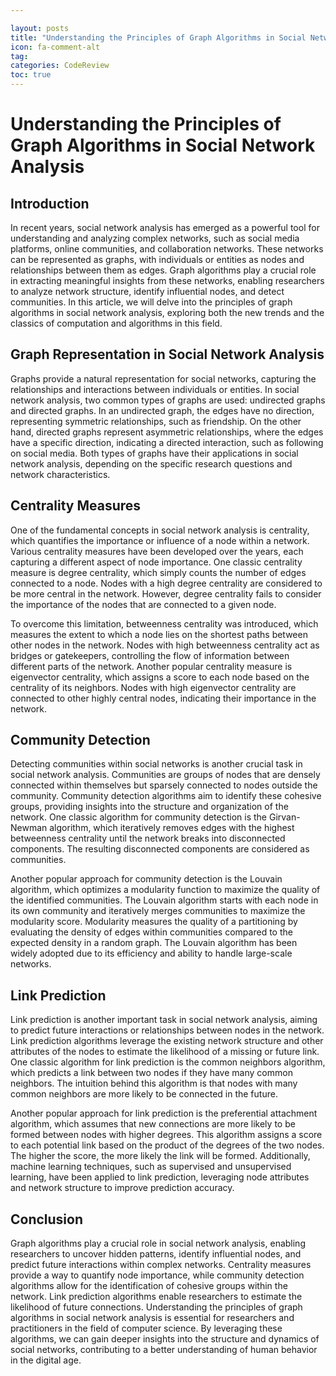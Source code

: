 ```yaml
---

layout: posts
title: "Understanding the Principles of Graph Algorithms in Social Network Analysis"
icon: fa-comment-alt
tag:      
categories: CodeReview
toc: true
---
```




# Understanding the Principles of Graph Algorithms in Social Network Analysis

## Introduction

In recent years, social network analysis has emerged as a powerful tool for understanding and analyzing complex networks, such as social media platforms, online communities, and collaboration networks. These networks can be represented as graphs, with individuals or entities as nodes and relationships between them as edges. Graph algorithms play a crucial role in extracting meaningful insights from these networks, enabling researchers to analyze network structure, identify influential nodes, and detect communities. In this article, we will delve into the principles of graph algorithms in social network analysis, exploring both the new trends and the classics of computation and algorithms in this field.

## Graph Representation in Social Network Analysis

Graphs provide a natural representation for social networks, capturing the relationships and interactions between individuals or entities. In social network analysis, two common types of graphs are used: undirected graphs and directed graphs. In an undirected graph, the edges have no direction, representing symmetric relationships, such as friendship. On the other hand, directed graphs represent asymmetric relationships, where the edges have a specific direction, indicating a directed interaction, such as following on social media. Both types of graphs have their applications in social network analysis, depending on the specific research questions and network characteristics.

## Centrality Measures

One of the fundamental concepts in social network analysis is centrality, which quantifies the importance or influence of a node within a network. Various centrality measures have been developed over the years, each capturing a different aspect of node importance. One classic centrality measure is degree centrality, which simply counts the number of edges connected to a node. Nodes with a high degree centrality are considered to be more central in the network. However, degree centrality fails to consider the importance of the nodes that are connected to a given node.

To overcome this limitation, betweenness centrality was introduced, which measures the extent to which a node lies on the shortest paths between other nodes in the network. Nodes with high betweenness centrality act as bridges or gatekeepers, controlling the flow of information between different parts of the network. Another popular centrality measure is eigenvector centrality, which assigns a score to each node based on the centrality of its neighbors. Nodes with high eigenvector centrality are connected to other highly central nodes, indicating their importance in the network.

## Community Detection

Detecting communities within social networks is another crucial task in social network analysis. Communities are groups of nodes that are densely connected within themselves but sparsely connected to nodes outside the community. Community detection algorithms aim to identify these cohesive groups, providing insights into the structure and organization of the network. One classic algorithm for community detection is the Girvan-Newman algorithm, which iteratively removes edges with the highest betweenness centrality until the network breaks into disconnected components. The resulting disconnected components are considered as communities.

Another popular approach for community detection is the Louvain algorithm, which optimizes a modularity function to maximize the quality of the identified communities. The Louvain algorithm starts with each node in its own community and iteratively merges communities to maximize the modularity score. Modularity measures the quality of a partitioning by evaluating the density of edges within communities compared to the expected density in a random graph. The Louvain algorithm has been widely adopted due to its efficiency and ability to handle large-scale networks.

## Link Prediction

Link prediction is another important task in social network analysis, aiming to predict future interactions or relationships between nodes in the network. Link prediction algorithms leverage the existing network structure and other attributes of the nodes to estimate the likelihood of a missing or future link. One classic algorithm for link prediction is the common neighbors algorithm, which predicts a link between two nodes if they have many common neighbors. The intuition behind this algorithm is that nodes with many common neighbors are more likely to be connected in the future.

Another popular approach for link prediction is the preferential attachment algorithm, which assumes that new connections are more likely to be formed between nodes with higher degrees. This algorithm assigns a score to each potential link based on the product of the degrees of the two nodes. The higher the score, the more likely the link will be formed. Additionally, machine learning techniques, such as supervised and unsupervised learning, have been applied to link prediction, leveraging node attributes and network structure to improve prediction accuracy.

## Conclusion

Graph algorithms play a crucial role in social network analysis, enabling researchers to uncover hidden patterns, identify influential nodes, and predict future interactions within complex networks. Centrality measures provide a way to quantify node importance, while community detection algorithms allow for the identification of cohesive groups within the network. Link prediction algorithms enable researchers to estimate the likelihood of future connections. Understanding the principles of graph algorithms in social network analysis is essential for researchers and practitioners in the field of computer science. By leveraging these algorithms, we can gain deeper insights into the structure and dynamics of social networks, contributing to a better understanding of human behavior in the digital age.